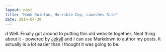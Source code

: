 ```yaml
---
layout: post
title: "Hank Quinlan, Horrible Cop, Launches Site"
date: 2014-04-30
---
```

d 
Well. Finally got around to putting this old website together. Neat thing about it - powered by [Jekyll](http://jekyllrb.com) and I can use Markdown to author my posts. It actually is a lot easier than I thought it was going to be.

